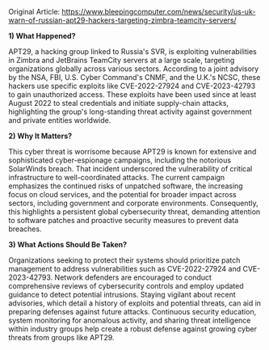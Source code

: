 Original Article: https://www.bleepingcomputer.com/news/security/us-uk-warn-of-russian-apt29-hackers-targeting-zimbra-teamcity-servers/

**1) What Happened?**

APT29, a hacking group linked to Russia's SVR, is exploiting vulnerabilities in Zimbra and JetBrains TeamCity servers at a large scale, targeting organizations globally across various sectors. According to a joint advisory by the NSA, FBI, U.S. Cyber Command's CNMF, and the U.K.'s NCSC, these hackers use specific exploits like CVE-2022-27924 and CVE-2023-42793 to gain unauthorized access. These exploits have been used since at least August 2022 to steal credentials and initiate supply-chain attacks, highlighting the group's long-standing threat activity against government and private entities worldwide.

**2) Why It Matters?**

This cyber threat is worrisome because APT29 is known for extensive and sophisticated cyber-espionage campaigns, including the notorious SolarWinds breach. That incident underscored the vulnerability of critical infrastructure to well-coordinated attacks. The current campaign emphasizes the continued risks of unpatched software, the increasing focus on cloud services, and the potential for broader impact across sectors, including government and corporate environments. Consequently, this highlights a persistent global cybersecurity threat, demanding attention to software patches and proactive security measures to prevent data breaches.

**3) What Actions Should Be Taken?**

Organizations seeking to protect their systems should prioritize patch management to address vulnerabilities such as CVE-2022-27924 and CVE-2023-42793. Network defenders are encouraged to conduct comprehensive reviews of cybersecurity controls and employ updated guidance to detect potential intrusions. Staying vigilant about recent advisories, which detail a history of exploits and potential threats, can aid in preparing defenses against future attacks. Continuous security education, system monitoring for anomalous activity, and sharing threat intelligence within industry groups help create a robust defense against growing cyber threats from groups like APT29.